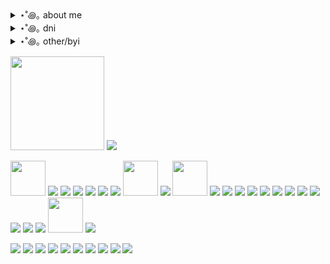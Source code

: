 <details> <summary>⋆˚꩜｡ about me</summary> hi I'm Frank or Pansy... 18 yrs old and I love rpf 
<br>
I try my best 2 be friendly just don't be weird or mean :(((( i am a sensitive kitty boy
<br>
I don't shut up about My Chemical Romance or Frank Iero
<br>
I <3 frerard
</details>
<details> <summary>⋆˚꩜｡ dni </summary> Racist, homophobe, transphobe, right winger blah blah blah you get the point
<br>
waycest shipper or any proshipper in general 
<br>
anyone who doesn't like rpf just dont even bother trying to talk to me
<br>
 under 14 please go finish your homework
</details>
<details> <summary>⋆˚꩜｡ other/byi</summary> 
I have autism + adhd...I am very awkward and can barely hold a conversation. Don't take it personally plz plzplz lpzlpzplzplzlpl
<br>
huge frerardie but I also like other ships I am a proud multishipper
<br>
I block/hide freely
</details>

<img src="https://hmp.me/eho3" height="150px"/> <img src="https://hmp.me/eho2"/>

<img src="https://hmp.me/ehn0" height="56px"/> <img src="https://hmp.me/ehn1"/> <img src="https://hmp.me/ehn2"/> <img src="https://hmp.me/ehn3"/> <img src="https://hmp.me/ehn4"/> <img src="https://hmp.me/ehn5"/> <img src="https://hmp.me/ehn6"/> <img src="https://hmp.me/ehn7" height="56px"/> <img src="https://hmp.me/ehn8"/> <img src="https://hmp.me/ehn9" height="56px"/> <img src="https://hmp.me/ehoa"/> <img src="https://hmp.me/ehob"/> <img src="https://hmp.me/ehoc"/> <img src="https://hmp.me/ehoe"/> <img src="https://hmp.me/ehof"/> <img src="https://hmp.me/ehog"/> <img src="https://hmp.me/ehoh"/> <img src="https://hmp.me/ehoi"/> <img src="https://hmp.me/ehoj"/> <img src="https://hmp.me/ehok"/> <img src="https://hmp.me/ehol"/> <img src="https://hmp.me/ehom"/> <img src="https://hmp.me/ehon" height="56px"/> <img src="https://hmp.me/ehoo"/>

<img src="https://hmp.me/ehop"/> <img src="https://hmp.me/ehoq"/> <img src="https://hmp.me/ehor"/> <img src="https://hmp.me/ehos"/> <img src="https://hmp.me/ehot"/> <img src="https://hmp.me/ehou"/> <img src="https://hmp.me/ehov"/> <img src="https://hmp.me/ehow"/> <img src="https://hmp.me/ehoy"/> <img src="https://hmp.me/ehoz"/>
